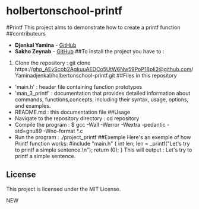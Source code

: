 # holbertonschool-printf
#Printf
This project aims to demonstrate how to create a printf function
##contributeurs
- **Djenkal Yamina** - [GitHub](https://github.com/Yaminadjenkal)
- **Sakho Zeynab** - [GitHub](https://github.com/Zineb749)
##To install the project you have to :
1. Clone the repository :
git clone https://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@github.com/Yaminadjenkal/holbertonschool-printf.git
##Files in this repository
- 'main.h' : header file containing function prototypes
- 'man_3_printf' : documentation that provides detailed information about commands, functions,concepts, including their syntax, usage, options, and examples.
- README.md : this documentation file
##Usage
- Navigate to the repository directory :
cd repository
- Compile the program :
$ gcc -Wall -Werror -Wextra -pedantic -std=gnu89 -Wno-format *.c
- Run the program :
./project_printf
##Exemple
Here's an exemple of how Printf function works:
#include "main.h"
{
 int len;
 len = _printf("Let's try to printf a simple sentence.\n");
return (0);
}
This will output : Let's try to printf a simple sentence.
## License
This project is licensed under the MIT License.




NEW









